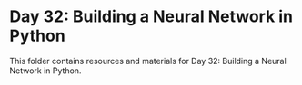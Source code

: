 # Day 32: Building a Neural Network in Python

This folder contains resources and materials for Day 32: Building a Neural Network in Python.